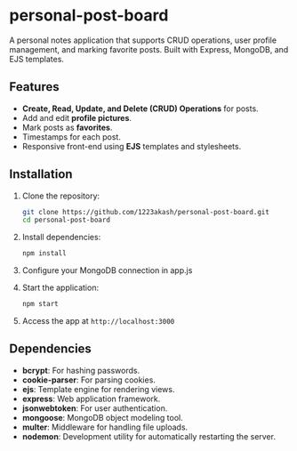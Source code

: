 # personal-post-board
A personal notes application that supports CRUD operations, user profile management, and marking favorite posts. Built with Express, MongoDB, and EJS templates.

## Features  

- **Create, Read, Update, and Delete (CRUD) Operations** for posts.  
- Add and edit **profile pictures**.  
- Mark posts as **favorites**.  
- Timestamps for each post.  
- Responsive front-end using **EJS** templates and stylesheets.

## Installation  

1. Clone the repository:  
   ```bash  
   git clone https://github.com/1223akash/personal-post-board.git  
   cd personal-post-board

2. Install dependencies:
   ```bash
   npm install

3. Configure your MongoDB connection in app.js

4. Start the application:
   ```bash
   npm start

5. Access the app at `http://localhost:3000`

## Dependencies  

- **bcrypt**: For hashing passwords.  
- **cookie-parser**: For parsing cookies.  
- **ejs**: Template engine for rendering views.  
- **express**: Web application framework.  
- **jsonwebtoken**: For user authentication.  
- **mongoose**: MongoDB object modeling tool.  
- **multer**: Middleware for handling file uploads.  
- **nodemon**: Development utility for automatically restarting the server.

